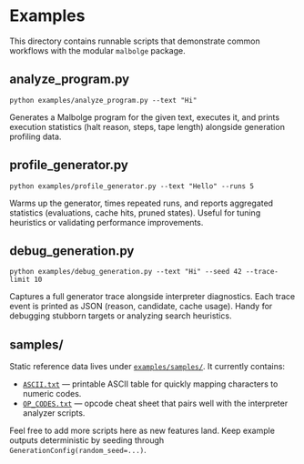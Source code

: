 # Examples

This directory contains runnable scripts that demonstrate common workflows with the modular `malbolge` package.

## analyze_program.py

```
python examples/analyze_program.py --text "Hi"
```

Generates a Malbolge program for the given text, executes it, and prints execution statistics (halt reason, steps, tape length) alongside generation profiling data.

## profile_generator.py

```
python examples/profile_generator.py --text "Hello" --runs 5
```

Warms up the generator, times repeated runs, and reports aggregated statistics (evaluations, cache hits, pruned states). Useful for tuning heuristics or validating performance improvements.

## debug_generation.py

```
python examples/debug_generation.py --text "Hi" --seed 42 --trace-limit 10
```

Captures a full generator trace alongside interpreter diagnostics. Each trace
event is printed as JSON (reason, candidate, cache usage). Handy for debugging
stubborn targets or analyzing search heuristics.

## samples/

Static reference data lives under [`examples/samples/`](./samples). It currently
contains:

- [`ASCII.txt`](./samples/ASCII.txt) — printable ASCII table for quickly mapping characters to numeric codes.
- [`OP_CODES.txt`](./samples/OP_CODES.txt) — opcode cheat sheet that pairs well with the interpreter analyzer scripts.

Feel free to add more scripts here as new features land. Keep example outputs deterministic by seeding through `GenerationConfig(random_seed=...)`.
